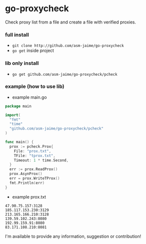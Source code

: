 # go-proxycheck
  Check proxy list from a file and create a file with verified proxies.

### full install

  * `git clone http://github.com/asm-jaime/go-proxycheck`
  * `go get` inside project
  
### lib only install

  * `go get github.com/asm-jaime/go-proxycheck/pcheck`

### example (how to use lib)

  * example main.go
  
```go
package main

import(
  "fmt"
  "time"
  "github.com/asm-jaime/go-proxycheck/pcheck"
)

func main() {
  prox := pcheck.Prox{
    File: "prox.txt",
    TFile: "tprox.txt",
    Timeout: 1 * time.Second,
  }
  err := prox.ReadProx()
  prox.AsynProx()
  err = prox.WriteTProx()
  fmt.Println(err)
}
```

  * example prox.txt
  
```
47.90.75.157:3128
185.117.153.230:3129
213.165.166.210:3128
139.59.102.243:8080
192.99.159.91:8080
83.171.108.210:8081
```

I'm available to provide any information, suggestion or contribution!
